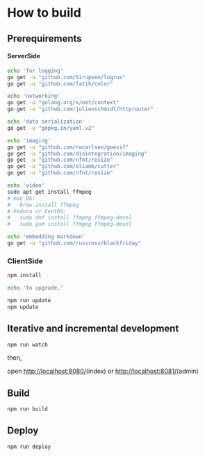 
# How to build

## Prerequirements

#### ServerSide

```bash
echo 'for logging'
go get -u "github.com/Sirupsen/logrus"
go get -u "github.com/fatih/color"

echo 'networking'
go get -u "golang.org/x/net/context"
go get -u "github.com/julienschmidt/httprouter"

echo 'data serialization'
go get -u "gopkg.in/yaml.v2"

echo 'imaging'
go get -u "github.com/rwcarlsen/goexif"
go get -u "github.com/disintegration/imaging"
go get -u "github.com/nfnt/resize"
go get -u "github.com/oliamb/cutter"
go get -u "github.com/nfnt/resize"

echo 'video'
sudo apt get install ffmpeg
# mac OS:
#   brew install ffmpeg
# Fedora or CentOS:
#   sudo dnf install ffmpeg ffmpeg-devel
#   sudo yum install ffmpeg ffmpeg-devel

echo 'embedding markdown'
go get -u "github.com/russross/blackfriday"
```

### ClientSide

```bash
npm install

echo 'to upgrade,'

npm run update
npm update
```

## Iterative and incremental development

```bash
npm run watch
```

then,

open [http://localhost:8080/](http://localhost:8080/)(index) or [http://localhost:8081/](http://localhost:8081/)(admin)

## Build

```bash
npm run build
```

## Deploy

```bash
npm run deploy
```
